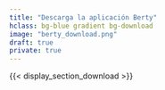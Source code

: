 ```yaml
---
title: "Descarga la aplicación Berty"
hclass: bg-blue gradient bg-download
image: "berty_download.png"
draft: true
private: true
---
```


{{< display_section_download >}}